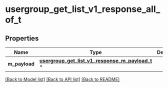 # usergroup_get_list_v1_response_all_of_t

## Properties
Name | Type | Description | Notes
------------ | ------------- | ------------- | -------------
**m_payload** | [**usergroup_get_list_v1_response_m_payload_t**](usergroup_get_list_v1_response_m_payload.md) \* |  | 

[[Back to Model list]](../README.md#documentation-for-models) [[Back to API list]](../README.md#documentation-for-api-endpoints) [[Back to README]](../README.md)


